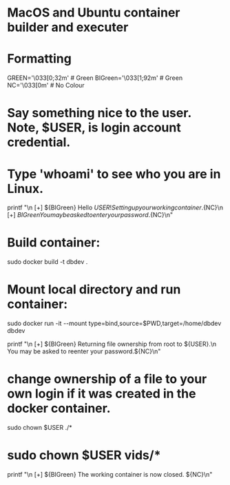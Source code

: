 # MacOS and Ubuntu container builder and executer
# Formatting
GREEN='\033[0;32m'        # Green
BIGreen='\033[1;92m'      # Green
NC='\033[0m' # No Colour

# Say something nice to the user. Note, $USER, is login account credential.
# Type 'whoami' to see who you are in Linux.
printf "\n [+] ${BIGreen} Hello ${USER}! Setting up your working container.${NC}\n [+]  ${BIGreen}You may be asked to enter your password.${NC}\n"

# Build container:
sudo docker build -t dbdev .

# Mount local directory and run container:
sudo docker run -it --mount type=bind,source=$PWD,target=/home/dbdev dbdev


printf "\n  [+] ${BIGreen} Returning file ownership from root to ${USER}.\n       You may be asked to reenter your password.${NC}\n"
# change ownership of a file to your own login if it was created in the docker container.
sudo chown $USER ./*

# sudo chown $USER vids/*
printf "\n  [+] ${BIGreen} The working container is now closed. ${NC}\n"
